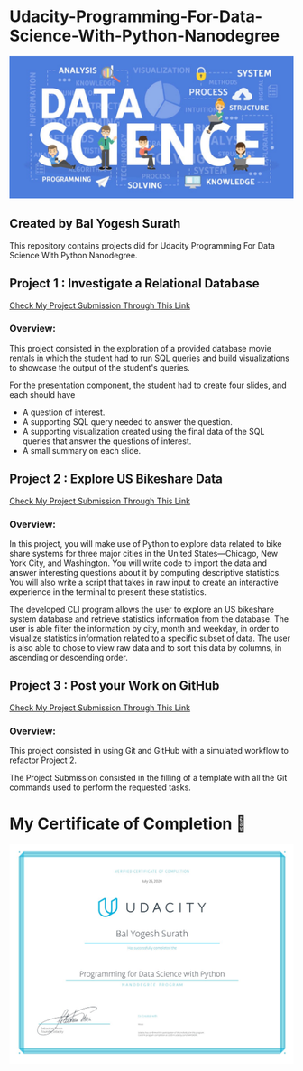 # Udacity-Programming-For-Data-Science-With-Python-Nanodegree
<img src="Certificate/Temp/temp.jpg" width="1000">

## Created by Bal Yogesh Surath

This repository contains projects did for Udacity Programming For Data Science With Python Nanodegree.


## Project 1 : Investigate a Relational Database
[Check My Project Submission Through This Link](https://github.com/yogi1510/Post-your-Work-on-GitHub/tree/master/Project-1%20SQL)

### Overview:

This project consisted in the exploration of a provided database movie rentals in which the student had to run SQL queries and build visualizations to showcase the output of the student's queries. 

For the presentation component, the student had to create four slides, and each should have 
* A question of interest.
* A supporting SQL query needed to answer the question.
* A supporting visualization created using the final data of the SQL queries that answer the questions of interest.
* A small summary on each slide.


## Project 2 : Explore US Bikeshare Data
[Check My Project Submission Through This Link](https://github.com/yogi1510/Post-your-Work-on-GitHub/tree/master/Project-2%20Python)

### Overview:

In this project, you will make use of Python to explore data related to bike share systems for three major cities in the United States—Chicago, New York City, and Washington. You will write code to import the data and answer interesting questions about it by computing descriptive statistics. You will also write a script that takes in raw input to create an interactive experience in the terminal to present these statistics.

The developed CLI program allows the user to explore an US bikeshare system database and retrieve statistics information from the database. The user is able filter the information by city, month and weekday, in order to visualize statistics information related to a specific subset of data. The user is also able to chose to view raw data and to sort this data by columns, in ascending or descending order.


## Project 3 : Post your Work on GitHub
[Check My Project Submission Through This Link](https://github.com/yogi1510/Post-your-Work-on-GitHub/tree/master/Project-3%20GitHub)

### Overview:

This project consisted in using Git and GitHub with a simulated workflow to refactor Project 2.

The Project Submission consisted in the filling of a template with all the Git commands used to perform the requested tasks.

# My Certificate of Completion :tada:
<img src="Certificate/Certificate.jpg" width="1000">
